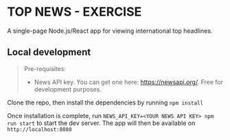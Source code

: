 # TOP NEWS - EXERCISE

A single-page Node.js/React app for viewing international top headlines.

## Local development

> Pre-requisites:
>
> -   News API key. You can get one here: https://newsapi.org/. Free for development purposes.

Clone the repo, then install the dependencies by running `npm install`

Once installation is complete, run `NEWS_API_KEY=<YOUR NEWS API KEY> npm run start` to start the dev server. The app will then be available on `http://localhost:8080`
